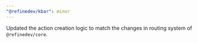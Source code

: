 ```yaml
---
"@refinedev/kbar": minor
---
```


Updated the action creation logic to match the changes in routing system of `@refinedev/core`.
